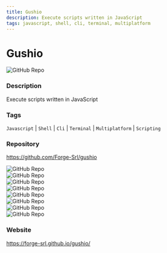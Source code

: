 ```yaml
---
title: Gushio
description: Execute scripts written in JavaScript
tags: javascript, shell, cli, terminal, multiplatform
---
```

        

# Gushio

![GitHub Repo](https://img.shields.io/static/v1?label=category&message=opensource&color=green)

### Description

Execute scripts written in JavaScript

### Tags

`Javascript` | `Shell` | `Cli` | `Terminal` | `Multiplatform` | `Scripting`

### Repository

https://github.com/Forge-Srl/gushio

![GitHub Repo](https://img.shields.io/github/stars/Forge-Srl/gushio?style=social)<br />![GitHub Repo](https://img.shields.io/github/forks/Forge-Srl/gushio?style=social)<br />![GitHub Repo](https://img.shields.io/github/v/tag/Forge-Srl/gushio?style=social)<br />![GitHub Repo](https://img.shields.io/github/contributors/Forge-Srl/gushio)<br />![GitHub Repo](https://img.shields.io/github/issues-pr/Forge-Srl/gushio)<br />![GitHub Repo](https://img.shields.io/github/issues/Forge-Srl/gushio)<br />![GitHub Repo](https://img.shields.io/github/license/Forge-Srl/gushio)<br />![GitHub Repo](https://img.shields.io/github/last-commit/Forge-Srl/gushio)<br />

### Website

https://forge-srl.github.io/gushio/